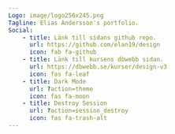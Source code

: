 ```yaml
---
Logo: image/logo256x245.png
Tagline: Elias Andersson's portfolio.
Social:
    - title: Länk till sidans github repo.
      url: https://github.com/elan19/design
      icon: fab fa-github
    - title: Länk till kursens dbwebb sidan.
      url: https://dbwebb.se/kurser/design-v3
      icon: fas fa-leaf
    - title: Dark Mode
      url: ?action=theme
      icon: fas fa-moon
    - title: Destroy Session
      url: ?action=session_destroy
      icon: fas fa-trash-alt
---
```

